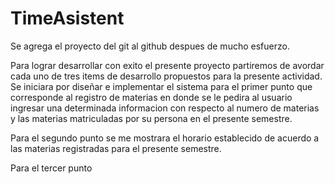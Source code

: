 # TimeAsistent

Se agrega el proyecto del git al github despues de mucho esfuerzo.

Para lograr desarrollar con exito el presente proyecto partiremos de avordar cada uno de tres items de desarrollo propuestos para la presente actividad.
Se iniciara por diseñar e implementar el sistema para el primer punto que corresponde al registro de materias en donde se le pedira al usuario ingresar una determinada informacion con respecto al numero de materias y  las materias matriculadas por su persona en el presente semestre.

Para el segundo punto se me mostrara el horario establecido de acuerdo a las materias registradas para el presente semestre. 

Para el tercer punto 
